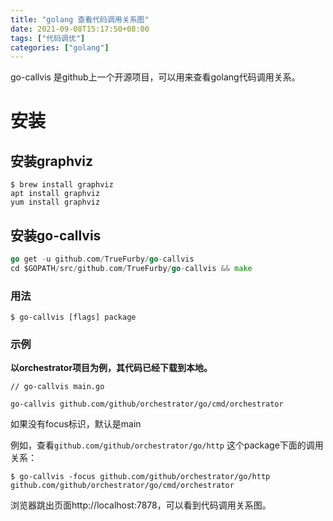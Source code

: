 ```yaml
---
title: "golang 查看代码调用关系图"
date: 2021-09-08T15:17:50+08:00
tags: ["代码调优"]
categories: ["golang"]
---
```


go-callvis 是github上一个开源项目，可以用来查看golang代码调用关系。

<!--more-->
# 安装

## 安装graphviz

```shell
$ brew install graphviz
apt install graphviz
yum install graphviz

```
## 安装go-callvis

```go
go get -u github.com/TrueFurby/go-callvis
cd $GOPATH/src/github.com/TrueFurby/go-callvis && make
```
### 用法

``` shell
$ go-callvis [flags] package
```

### 示例

**以orchestrator项目为例，其代码已经下载到本地。**

```shell
// go-callvis main.go

go-callvis github.com/github/orchestrator/go/cmd/orchestrator
```
如果没有focus标识，默认是main

例如，查看`github.com/github/orchestrator/go/http` 这个package下面的调用关系：
```shell
$ go-callvis -focus github.com/github/orchestrator/go/http  github.com/github/orchestrator/go/cmd/orchestrator
```
浏览器跳出页面http://localhost:7878，可以看到代码调用关系图。
